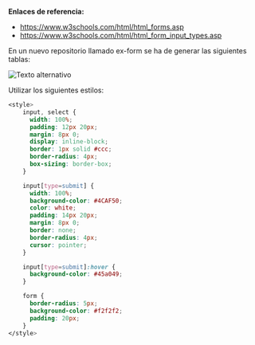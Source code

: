**Enlaces de referencia:**
- https://www.w3schools.com/html/html_forms.asp
- https://www.w3schools.com/html/html_form_input_types.asp

En un nuevo repositorio llamado ex-form se ha de generar las siguientes tablas:

![Texto alternativo](https://github.com/dannylarrea/table-form/blob/main/forms.png)

Utilizar los siguientes estilos:

```CSS
<style>
    input, select {
      width: 100%;
      padding: 12px 20px;
      margin: 8px 0;
      display: inline-block;
      border: 1px solid #ccc;
      border-radius: 4px;
      box-sizing: border-box;
    }

    input[type=submit] {
      width: 100%;
      background-color: #4CAF50;
      color: white;
      padding: 14px 20px;
      margin: 8px 0;
      border: none;
      border-radius: 4px;
      cursor: pointer;
    }

    input[type=submit]:hover {
      background-color: #45a049;
    }

    form {
      border-radius: 5px;
      background-color: #f2f2f2;
      padding: 20px;
    }
</style>
```
